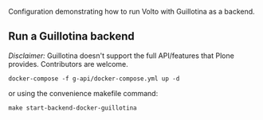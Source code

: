 Configuration demonstrating how to run Volto with Guillotina as a backend.

## Run a Guillotina backend

_Disclaimer:_ Guillotina doesn't support the full API/features that Plone provides. Contributors are welcome.

```shell
docker-compose -f g-api/docker-compose.yml up -d
```

or using the convenience makefile command:

```shell
make start-backend-docker-guillotina
```
